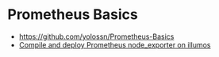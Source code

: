 
# Prometheus Basics
- https://github.com/yolossn/Prometheus-Basics
- [Compile and deploy Prometheus node_exporter on illumos](https://yetiops.net/posts/prometheus-consul-saltstack-part-5-illumos/)